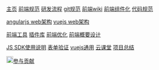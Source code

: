 [主页](index.md)
[前端规范](articles/frontend-rules/frontend-rules.md)
[研发流程](articles/process.md)
[git规范](articles/git.md)
[前端wiki](articles/wiki.md)
[前端组件化](articles/coms.md)
[代码规范](articles/rules.md)
<!--[研发规范](articles/guide.md)-->
[angularjs web架构](articles/angularjs.md)
[vuejs web架构](articles/vuejs.md)
<!--[移动端开发](articles/mobile.md) -->
[前端工具](articles/tools.md)
[插件库](articles/plugins.md)
[前端优化](articles/perfect.md)
[前端概要设计](articles/design.md)
<!-- [前端月汇报](articles/month-report.md) -->
[JS SDK使用说明](articles/js-sdk.md)
[表单验证](articles/form-validate.md)
[vuejs通用](articles/vuejs-func.md)
[云课堂](articles/classroom/tech.md)
[项目总结](project/project.md)

[<img src="http://echarts.baidu.com/images/github.png" width="18">参与贡献](project/project.md)

<!-- [gimmick:Disqus](markdowniowiki) -->

